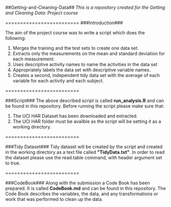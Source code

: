 ##Getting-and-Cleaning-Data##
*This is a repository created for the Getting and Cleaning Data: Project course*

=========================
###Introduction###

The aim of the project course was to write a script which does the following:
 1. Merges the training and the test sets to create one data set.
 2. Extracts only the measurements on the mean and standard deviation for each measurement. 
 3. Uses descriptive activity names to name the activities in the data set
 4. Appropriately labels the data set with descriptive variable names. 
 5. Creates a second, independent tidy data set with the average of each variable for each activity and each subject. 

=========================

###Script###
The above described script is called **run_analysis.R** and can be found in this repository. Before running the script please make sure that:
 1. The UCI HAR Dataset has been downloaded and extracted.
 2. The UCI HAR folder must be availble as the script will be setting it as a working directory.

=========================

###Tidy Dataset###
Tidy dataset will be created by the script and created in the working directory as a text file called **"TidyData.txt"**. In order to read the dataset please use the read.table command, with header argument set to true.

=========================

###CodeBook###
Along with the submission a Code Book has been prepared. It is called **CodeBook.md** and can be found in this repository. The Code Book describes the variables, the data, and any transformations or work that was performed to clean up the data.
